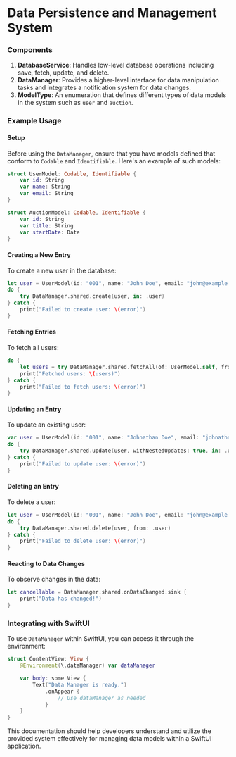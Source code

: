 # Data Persistence and Management System

### Components

1. **DatabaseService**: Handles low-level database operations including save, fetch, update, and delete.
2. **DataManager**: Provides a higher-level interface for data manipulation tasks and integrates a notification system for data changes.
3. **ModelType**: An enumeration that defines different types of data models in the system such as `user` and `auction`.

### Example Usage

#### Setup

Before using the `DataManager`, ensure that you have models defined that conform to `Codable` and `Identifiable`. Here's an example of such models:

```swift
struct UserModel: Codable, Identifiable {
    var id: String
    var name: String
    var email: String
}

struct AuctionModel: Codable, Identifiable {
    var id: String
    var title: String
    var startDate: Date
}
```

#### Creating a New Entry

To create a new user in the database:

```swift
let user = UserModel(id: "001", name: "John Doe", email: "john@example.com")
do {
    try DataManager.shared.create(user, in: .user)
} catch {
    print("Failed to create user: \(error)")
}
```

#### Fetching Entries

To fetch all users:

```swift
do {
    let users = try DataManager.shared.fetchAll(of: UserModel.self, from: .user)
    print("Fetched users: \(users)")
} catch {
    print("Failed to fetch users: \(error)")
}
```

#### Updating an Entry

To update an existing user:

```swift
var user = UserModel(id: "001", name: "Johnathan Doe", email: "johnathan@example.com")
do {
    try DataManager.shared.update(user, withNestedUpdates: true, in: .user)
} catch {
    print("Failed to update user: \(error)")
}
```

#### Deleting an Entry

To delete a user:

```swift
let user = UserModel(id: "001", name: "John Doe", email: "john@example.com")
do {
    try DataManager.shared.delete(user, from: .user)
} catch {
    print("Failed to delete user: \(error)")
}
```

#### Reacting to Data Changes

To observe changes in the data:

```swift
let cancellable = DataManager.shared.onDataChanged.sink {
    print("Data has changed!")
}
```

### Integrating with SwiftUI

To use `DataManager` within SwiftUI, you can access it through the environment:

```swift
struct ContentView: View {
    @Environment(\.dataManager) var dataManager

    var body: some View {
        Text("Data Manager is ready.")
            .onAppear {
                // Use dataManager as needed
            }
    }
}
```

This documentation should help developers understand and utilize the provided system effectively for managing data models within a SwiftUI application.
